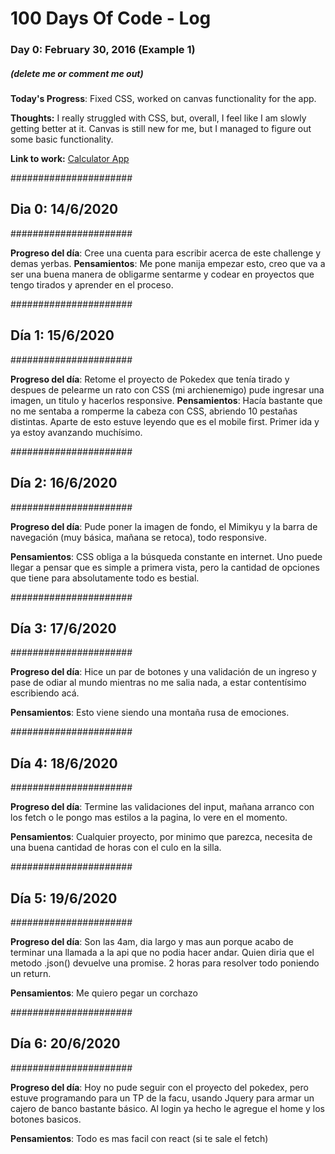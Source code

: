 # 100 Days Of Code - Log

### Day 0: February 30, 2016 (Example 1)
##### (delete me or comment me out)

**Today's Progress**: Fixed CSS, worked on canvas functionality for the app.

**Thoughts:** I really struggled with CSS, but, overall, I feel like I am slowly getting better at it. Canvas is still new for me, but I managed to figure out some basic functionality.

**Link to work:** [Calculator App](http://www.example.com)



######################
## Dia 0: 14/6/2020 ##
######################

**Progreso del día**: Cree una cuenta para escribir acerca de este challenge y demas yerbas.
**Pensamientos**: Me pone manija empezar esto, creo que va a ser una buena manera de obligarme sentarme y codear en proyectos que tengo tirados y aprender en el proceso.


######################
## Día 1: 15/6/2020 ##
######################

**Progreso del día**: Retome el proyecto de Pokedex que tenía tirado y despues de pelearme un rato con CSS (mi archienemigo) pude ingresar una imagen, un titulo y hacerlos responsive.
**Pensamientos**: Hacía bastante que no me sentaba a romperme la cabeza con CSS, abriendo 10 pestañas distintas. Aparte de esto estuve leyendo que es el mobile first. Primer ida y ya estoy avanzando muchísimo.

######################
## Día 2: 16/6/2020 ##
######################

**Progreso del día**: Pude poner la imagen de fondo, el Mimikyu y la barra de navegación (muy básica, mañana se retoca), todo responsive.

**Pensamientos**: CSS obliga a la búsqueda constante en internet. Uno puede llegar a pensar que es simple a primera vista, pero la cantidad de opciones que tiene para absolutamente todo es bestial.

######################
## Día 3: 17/6/2020 ##
######################

**Progreso del día**: Hice un par de botones y una validación de un ingreso y pase de odiar al mundo mientras no me salia nada, a estar contentísimo escribiendo acá.

**Pensamientos**:  Esto viene siendo una montaña rusa de emociones.

######################
## Día 4: 18/6/2020 ##
######################

**Progreso del día**: Termine las validaciones del input, mañana arranco con los fetch o le pongo mas estilos a la pagina, lo vere en el momento.

**Pensamientos**: Cualquier proyecto, por minimo que parezca, necesita de una buena cantidad de horas con el culo en la silla.

######################
## Día 5: 19/6/2020 ##
######################

**Progreso del día**: Son las 4am, dia largo y mas aun porque acabo de terminar una llamada a la api que no podia hacer andar. Quien diria que el metodo .json() devuelve una promise. 2 horas para resolver todo poniendo un return.

**Pensamientos**: Me quiero pegar un corchazo

######################
## Día 6: 20/6/2020 ##
######################

**Progreso del día**: Hoy no pude seguir con el proyecto del pokedex, pero estuve programando para un TP de la facu, usando Jquery para armar un cajero de banco bastante básico. Al login ya hecho le agregue el home y los botones basicos.

**Pensamientos**: Todo es mas facil con react (si te sale el fetch)



